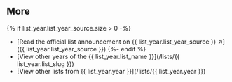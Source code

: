 
## More
{% if list_year.list_year_source.size > 0 -%}
- [Read the official list announcement on {{ list_year.list_year_source }} ↗]({{ list_year.list_year_source }})
{%- endif %}
- [View other years of the {{ list_year.list_name }}](/lists/{{ list_year.list_slug }})
- [View other lists from {{ list_year.year }}](/lists/{{ list_year.year }})